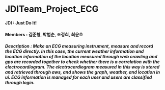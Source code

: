# JDITeam_Project_ECG

#### JDI : Just Do It!  
#### Members : 김준형, 박범순, 조정희, 최윤호

##### Description : Make an ECG measuring instrument, measure and record the ECG directly. In this case, the current weather information and location information of the location measured through web crawling and gps are recorded together to check whether there is a correlation with the electrocardiogram. The electrocardiogram measured in this way is stored and retrieved through aws, and shows the graph, weather, and location in ui. ECG information is managed for each user and users are classified through login.
